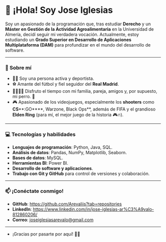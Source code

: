 # 👋 ¡Hola! Soy **Jose Iglesias**

Soy un apasionado de la programación que, tras estudiar **Derecho** y un **Máster en Gestión de la Actividad Agroalimentaria** en la Universidad de Almería, decidí seguir mi verdadera vocación. Actualmente, estoy estudiando un **Grado Superior en Desarrollo de Aplicaciones Multiplataforma (DAM)** para profundizar en el mundo del desarrollo de software.

---

### 🚀 Sobre mí

- 🏃‍♂️ Soy una persona activa y deportista.
- ⚽ Amante del fútbol y fiel seguidor del **Real Madrid**.
- 👨‍👩‍👧‍👦 Disfruto el tiempo con mi familia, pareja, amigos y, por supuesto, mi perro. 🐶
- 🎮 Apasionado de los videojuegos, especialmente los **shooters** como **CS****:GO****, Warzone, Black Ops**, además de FIFA y el grandioso **Elden Ring** (para mí, el mejor juego de la historia 🎮🔥).

---

### 💻 Tecnologías y habilidades

- **Lenguajes de programación**: Python, Java, SQL.
- **Análisis de datos**: Pandas, NumPy, Matplotlib, Seaborn.
- **Bases de datos**: MySQL.
- **Herramientas BI**: Power BI.
- **Desarrollo de software y aplicaciones**.
- **Trabajo con Git y GitHub** para control de versiones y colaboración.

---

### 📫 ¡Conéctate conmigo!

- **GitHub**: https://github.com/Arevaliis?tab=repositories
- **LinkedIn**: https://www.linkedin.com/in/jose-iglesias-ar%C3%A9valo-812860206/
- **Correo**: joseiglesiasarevalo@gmail.com
---




- ¡Gracias por pasarte por aquí! 🚀🔥
